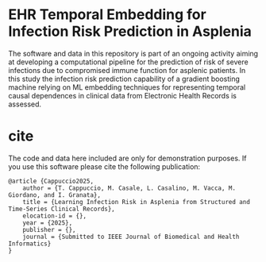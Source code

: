 # EHR Temporal Embedding for Infection Risk Prediction in Asplenia
The software and data in this repository is part of an ongoing activity aiming at
developing a computational pipeline for the prediction of risk of severe infections due to compromised immune function for asplenic patients. 
In this study the infection risk prediction capability of a gradient boosting machine relying on ML embedding techniques for representing temporal causal dependences in clinical data from Electronic Health Records is assessed. 


# cite
The code and data here included are only for demonstration purposes. If you use this software please cite the following publication:

```
@article {Cappuccio2025,
	author = {T. Cappuccio, M. Casale, L. Casalino, M. Vacca, M. Giordano, and I. Granata},
	title = {Learning Infection Risk in Asplenia from Structured and Time-Series Clinical Records},
	elocation-id = {},
	year = {2025},
	publisher = {},
	journal = {Submitted to IEEE Journal of Biomedical and Health Informatics}
}
```
